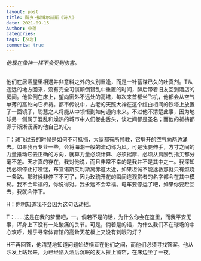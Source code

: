 ```yaml
---
layout: post
title: 醉乡-拟博尔赫斯《诗人》
date: 2021-09-15
Author: 小落
categories: 
tags: [及岩]
comments: true
--- 
```


*他现在像神一样不会受到伤害。*<br><br>

<!-- more -->

他们在居酒屋里相遇并非意料之外的久别重逢，而是一针蓄谋已久的吐真剂。T从遥远的地方回来，没有完全习惯颠倒错乱中重置的时间，醉后带着旧友回到酒店的房间。他仰倒在床上，望向窗外不远处的高塔，每次来首都坐飞机，他都会从空气单薄的高处向它祈祷。都市传说中，古老的天照大神在这个红白相间的铁塔上放置了一面镜子，聪慧之人将能从中领悟到如何通向未来。不过他不清楚此事，因为地球另一侧属于混乱和燥热的城市中人们卷曲舌头，谈吐间都是圣名；而他的祈祷都源于淅淅沥沥的他自己的心。<br>

T：球飞过去的时候是如何不可抵挡，大家都有所领教，它劈开的空气向两边涌去。如果我再专业一些，会将海潮一般的流动称为风。可是我要伸手，方寸之间的力量推动它去正确的方向，就算力量必须计算、必须揣摩、必须从肩膀到指尖都分毫不差。天才真的存在，我对他说，而且非常不幸的是我并不是其中之一。我深知我必须停止打哑谜，布宜诺斯艾利斯离赤道太近，如果坦诚不能拯救那就只有燃烧一条路。那时候非停下不可了，因为玫瑰开花的瞬间连观赏者的名字都会在其中模糊。我不会幸福的，你说得对。我永远不会幸福。电车要停运了吧，如果你要赶回去，我就会停下。<br>

H：你明知道我不会因为这句话动摇。<br>

T：……这是在我的梦里吧，一。倘若不是的话，为什么你会在这里，而我平安无事，浑身上下没有一处酸痛的关节。可是，倘若是的话，为什么我们不在球场的中心欢呼，超乎寻常体育馆的高耸天花板上又没有刺眼的灯？<br>

H不再回答，他清楚地知道问题始终横亘在他们之间，而他们必须寻找答案。他从沙发上站起来，为已经陷入酒后沉眠的友人拉上窗帘，在床边坐了一夜。
